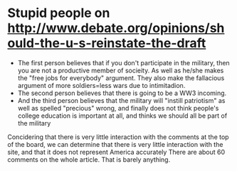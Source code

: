 # Stupid people on http://www.debate.org/opinions/should-the-u-s-reinstate-the-draft

* The first person believes that if you don't participate in the military, then you are not a productive member of socieity. As well as he/she makes the "free jobs for everybody" argument. They also make the fallacious argument of more soldiers=less wars due to intimitadion.
* The second person believes that there is going to be a WW3 incoming.
* And the third person believes that the military will "instill patriotism" as well as spelled "precious" wrong, and finally does not think people's college education is important at all, and thinks we should all be part of the military

Concidering that there is very little interaction with the comments at the top of the board, we can determine that there is very little interaction with the site, and that it does not represent America accurately
There are about 60 comments on the whole article. That is barely anything.
